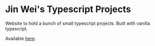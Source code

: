 # Jin Wei's Typescript Projects

Website to hold a bunch of small typescript projects. Built with vanilla typescript.

Available <a href="https://seetohjinwei.github.io/TS-Projects/projects/projects.html">here</a>.
